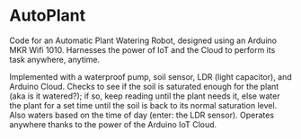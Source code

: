 # AutoPlant
Code for an Automatic Plant Watering Robot, designed using an Arduino MKR Wifi 1010. Harnesses the power of IoT and the Cloud to perform its task anywhere, anytime.

Implemented with a waterproof pump, soil sensor, LDR (light capacitor), and Arduino Cloud. Checks to see if the soil is saturated enough for the plant (aka is it watered?); if so, keep reading until the plant needs it, else water the plant for a set time until the soil is back to its normal saturation level. Also waters based on the time of day (enter: the LDR sensor). Operates anywhere thanks to the power of the Arduino IoT Cloud.
